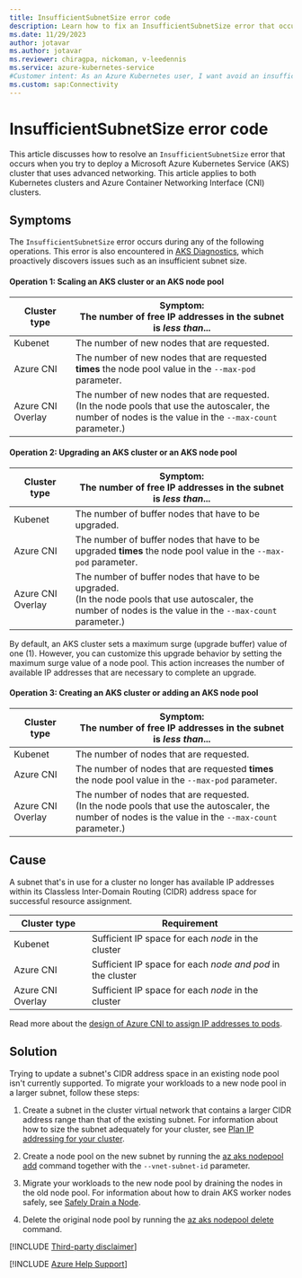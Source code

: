 ```yaml
---
title: InsufficientSubnetSize error code
description: Learn how to fix an InsufficientSubnetSize error that occurs when you deploy an Azure Kubernetes Service (AKS) cluster that uses advanced networking.
ms.date: 11/29/2023
author: jotavar
ms.author: jotavar
ms.reviewer: chiragpa, nickoman, v-leedennis
ms.service: azure-kubernetes-service
#Customer intent: As an Azure Kubernetes user, I want avoid an insufficient subnet size error so that I can deploy an Azure Kubernetes Service (AKS) cluster that uses advanced networking.
ms.custom: sap:Connectivity
---
```

# InsufficientSubnetSize error code

This article discusses how to resolve an `InsufficientSubnetSize` error that occurs when you try to deploy a Microsoft Azure Kubernetes Service (AKS) cluster that uses advanced networking. This article applies to both Kubernetes clusters and Azure Container Networking Interface (CNI) clusters.

## Symptoms

The `InsufficientSubnetSize` error occurs during any of the following operations. This error is also encountered in [AKS Diagnostics](/azure/aks/concepts-diagnostics), which proactively discovers issues such as an insufficient subnet size.

#### Operation 1: Scaling an AKS cluster or an AKS node pool

| Cluster type      | Symptom: <br/>The number of free IP addresses in the subnet is *less than*...                                                                              |
|-------------------|------------------------------------------------------------------------------------------------------------------------------------------------------------|
| Kubenet           | The number of new nodes that are requested.                                                                                                                |
| Azure CNI         | The number of new nodes that are requested **times** the node pool value in the `--max-pod` parameter.                                                   |
| Azure CNI Overlay | The number of new nodes that are requested.<br/>(In the node pools that use the autoscaler, the number of nodes is the value in the `--max-count` parameter.) |

#### Operation 2: Upgrading an AKS cluster or an AKS node pool

| Cluster type      | Symptom: <br/>The number of free IP addresses in the subnet is *less than*...                                                                              |
|-------------------|------------------------------------------------------------------------------------------------------------------------------------------------------------|
| Kubenet           | The number of buffer nodes that have to be upgraded.|
| Azure CNI         | The number of buffer nodes that have to be upgraded **times** the node pool value in the `--max-pod` parameter.                                        |
| Azure CNI Overlay | The number of buffer nodes that have to be upgraded.<br/>(In the node pools that use autoscaler, the number of nodes is the value in the `--max-count` parameter.) |

By default, an AKS cluster sets a maximum surge (upgrade buffer) value of one (1). However, you can customize this upgrade behavior by setting the maximum surge value of a node pool. This action increases the number of available IP addresses that are necessary to complete an upgrade.

#### Operation 3: Creating an AKS cluster or adding an AKS node pool

| Cluster type      | Symptom: <br/>The number of free IP addresses in the subnet is *less than*...                                                                              |
|-------------------|------------------------------------------------------------------------------------------------------------------------------------------------------------|
| Kubenet           | The number of nodes that are requested.                                                                                                                    |
| Azure CNI         | The number of nodes that are requested **times** the node pool value in the `--max-pod` parameter.                                                   |
| Azure CNI Overlay | The number of nodes that are requested.<br/>(In the node pools that use the autoscaler, the number of nodes is the value in the `--max-count` parameter.) |

## Cause

A subnet that's in use for a cluster no longer has available IP addresses within its Classless Inter-Domain Routing (CIDR) address space for successful resource assignment.

| Cluster type      | Requirement                                                |
|-------------------|------------------------------------------------------------|
| Kubenet           | Sufficient IP space for each *node* in the cluster         |
| Azure CNI         | Sufficient IP space for each *node and pod* in the cluster |
| Azure CNI Overlay | Sufficient IP space for each *node* in the cluster         |

Read more about the [design of Azure CNI to assign IP addresses to pods](/azure/aks/configure-azure-cni#plan-ip-addressing-for-your-cluster).

## Solution

Trying to update a subnet's CIDR address space in an existing node pool isn't currently supported. To migrate your workloads to a new node pool in a larger subnet, follow these steps:

1. Create a subnet in the cluster virtual network that contains a larger CIDR address range than that of the existing subnet. For information about how to size the subnet adequately for your cluster, see [Plan IP addressing for your cluster](/azure/aks/azure-cni-overview#plan-ip-addressing-for-your-cluster).

2. Create a node pool on the new subnet by running the [az aks nodepool add](/cli/azure/aks/nodepool#az-aks-nodepool-add) command together with the `--vnet-subnet-id` parameter.

3. Migrate your workloads to the new node pool by draining the nodes in the old node pool. For information about how to drain AKS worker nodes safely, see [Safely Drain a Node](https://kubernetes.io/docs/tasks/administer-cluster/safely-drain-node).

4. Delete the original node pool by running the [az aks nodepool delete](/cli/azure/aks/nodepool#az-aks-nodepool-delete) command.

[!INCLUDE [Third-party disclaimer](../../../includes/third-party-contact-disclaimer.md)]

[!INCLUDE [Azure Help Support](../../../includes/azure-help-support.md)]
